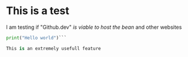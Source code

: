 # This is a test
I am testing if "Github.dev" _is viable_ *to host the bean* and other websites

```python
print("Hello world")```

This is an extremely usefull feature